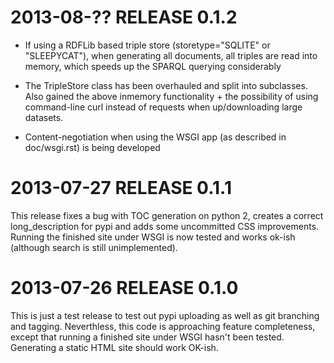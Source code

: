 2013-08-?? RELEASE 0.1.2
========================

* If using a RDFLib based triple store (storetype="SQLITE" or
  "SLEEPYCAT"), when generating all documents, all triples are read
  into memory, which speeds up the SPARQL querying considerably

* The TripleStore class has been overhauled and split into
  subclasses. Also gained the above inmemory functionality + the
  possibility of using command-line curl instead of requests when
  up/downloading large datasets.

* Content-negotiation when using the WSGI app (as described in
  doc/wsgi.rst) is being developed
	
2013-07-27 RELEASE 0.1.1
========================

This release fixes a bug with TOC generation on python 2, creates a
correct long_description for pypi and adds some uncommitted CSS
improvements. Running the finished site under WSGI is now tested and
works ok-ish (although search is still unimplemented).

2013-07-26 RELEASE 0.1.0
========================

This is just a test release to test out pypi uploading as well as git
branching and tagging. Neverthless, this code is approaching feature
completeness, except that running a finished site under WSGI hasn't
been tested. Generating a static HTML site should work OK-ish.
